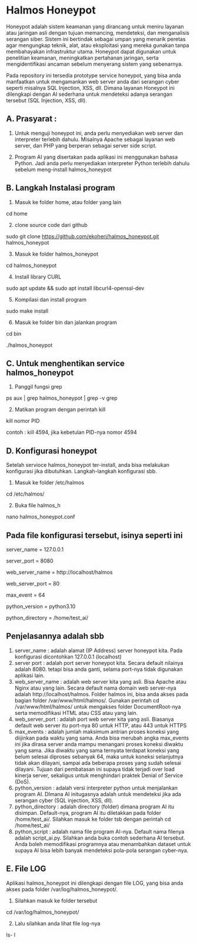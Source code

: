 Halmos Honeypot
===============
Honeypot adalah sistem keamanan yang dirancang untuk meniru layanan atau jaringan asli dengan tujuan memancing, mendeteksi, dan menganalisis serangan siber. Sistem ini bertindak sebagai umpan yang menarik peretas agar mengungkap teknik, alat, atau eksploitasi yang mereka gunakan tanpa membahayakan infrastruktur utama. Honeypot dapat digunakan untuk penelitian keamanan, meningkatkan pertahanan jaringan, serta mengidentifikasi ancaman sebelum menyerang sistem yang sebenarnya.

Pada repository ini tersedia prototype service honeypot, yang bisa anda manfaatkan untuk mengamankan web server anda dari serangan cyber seperti misalnya SQL Injection, XSS, dll. Dimana layanan Honeypot ini dilengkapi dengan AI sederhana untuk mendeteksi adanya serangan tersebut (SQL Injection, XSS, dll). 

A. Prasyarat :
--------------
1. Untuk menguji honeypot ini, anda perlu menyediakan web server dan interpreter terlebih dahulu. Misalnya Apache sebagai layanan web server, dan PHP yang berperan sebagai server side script.

2. Program AI yang disertakan pada aplikasi ini menggunakan bahasa Python. Jadi anda perlu menyediakan interpreter Python terlebih dahulu sebelum meng-install halmos_honeypot

B. Langkah Instalasi program
----------------------------
1. Masuk ke folder home, atau folder yang lain

cd home

2. clone source code dari github

sudo git clone https://github.com/ekoheri/halmos_honeypot.git halmos_honeypot

3. Masuk ke folder halmos_honeypot

cd halmos_honeypot

4. Install library CURL

sudo apt update && sudo apt install libcurl4-openssl-dev

5. Kompilasi dan install program

sudo make install

6. Masuk ke folder bin dan jalankan program

cd bin

./halmos_honeypot

C. Untuk menghentikan service halmos_honeypot
---------------------------------------------
1. Panggil fungsi grep

ps aux | grep halmos_honeypot | grep -v grep

2. Matikan program dengan perintah kill

kill nomor PID

contoh : kill 4594, jika kebetulan PID-nya nomor 4594

D. Konfigurasi honeypot
-----------------------
Setelah servioce halmos_honeypot ter-install, anda bisa melakukan konfigurasi jika dibutuhkan. Langkah-langkah konfigurasi sbb.
1. Masuk ke folder /etc/halmos

cd /etc/halmos/

2. Buka file halmos_h

nano halmos_honeypot.conf

Pada file konfigurasi tersebut, isinya seperti ini
-
server_name = 127.0.0.1

server_port = 8080

web_server_name = http://localhost/halmos

web_server_port = 80

max_event = 64

python_version = python3.10

python_directory = /home/test_ai/


Penjelasannya adalah sbb
-
1. server_name : adalah alamat (IP Address) server honeypot kita. Pada konfigurasi dicontohkan 127.0.0.1 (localhost)
2. server port : adalah port server honeypot kita. Secara default nilainya adalah 8080. tetapi bisa anda ganti, selama port-nya tidak digunakan aplikasi lain.
3. web_server_name : adalah web server kita yang asli. Bisa Apache atau Nginx  atau yang lain. Secara default nama domain web server-nya adalah http://localhost/halmos. Folder halmos ini, bisa anda akses pada bagian folder /var/www/html/halmos/. Gunakan perintah cd /var/www/html/halmos/ untuk mengakses folder DocumentRoot-nya serta memodifikasi HTML atau CSS atau yang lain.
4. web_server_port : adalah port web server kita yang asli. Biasanya default web server itu port-nya 80 untuk HTTP, atau 443 untuk HTTPS
5. max_events : adalah jumlah maksimum antrian proses koneksi yang diijinkan pada waktu yang sama. Anda bisa merubah angka max_events ini jika dirasa server anda mampu menangani proses koneksi diwaktu yang sama. Jika diwaktu yang sama ternyata terdapat koneksi yang belum selesai diproses sebanyak 64, maka untuk koneksi selanjutnya tidak akan dilayani, sampai ada beberapa proses yang sudah selesai dilayani. Tujuan dari pembatasan ini supaya tidak terjadi over load kinerja server, sekaligus untuk menghindari praktek Denial of Service (DoS).
6. python_version : adalah versi interpreter python untuk menjalankan program AI. DImana AI initugasnya adalah untuk mendeteksi jika ada serangan cyber (SQL injection, XSS, dll). 
7. python_directory : adalah directory (folder) dimana program AI itu disimpan. Default-nya, program AI itu diletakkan pada folder /home/test_ai/. Silahkan masuk ke folder tsb dengan perintah cd /home/test_ai/
8. python_script : adalah nama file program AI-nya. Default nama filenya adalah script_ai.py. Silahkan anda buka contoh sederhana AI tersebut. Anda boleh memodifikasi programnya atau menambahkan dataset untuk supaya AI bisa lebih banyak mendeteksi pola-pola serangan cyber-nya.

E. File LOG
-----------
Aplikasi halmos_honeypot ini dilengkapi dengan file LOG, yang bisa anda akses pada folder /var/log/halmos_honeypot/. 
1. Silahkan masuk ke folder tersebut

cd /var/log/halmos_honeypot/

2. Lalu silahkan anda lihat file log-nya

ls- l
